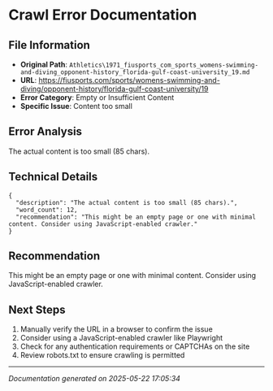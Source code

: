 # Crawl Error Documentation

## File Information
- **Original Path**: `Athletics\1971_fiusports_com_sports_womens-swimming-and-diving_opponent-history_florida-gulf-coast-university_19.md`
- **URL**: https://fiusports.com/sports/womens-swimming-and-diving/opponent-history/florida-gulf-coast-university/19
- **Error Category**: Empty or Insufficient Content
- **Specific Issue**: Content too small

## Error Analysis
The actual content is too small (85 chars).

## Technical Details
```
{
  "description": "The actual content is too small (85 chars).",
  "word_count": 12,
  "recommendation": "This might be an empty page or one with minimal content. Consider using JavaScript-enabled crawler."
}
```

## Recommendation
This might be an empty page or one with minimal content. Consider using JavaScript-enabled crawler.

## Next Steps
1. Manually verify the URL in a browser to confirm the issue
2. Consider using a JavaScript-enabled crawler like Playwright
3. Check for any authentication requirements or CAPTCHAs on the site
4. Review robots.txt to ensure crawling is permitted

---
*Documentation generated on 2025-05-22 17:05:34*

